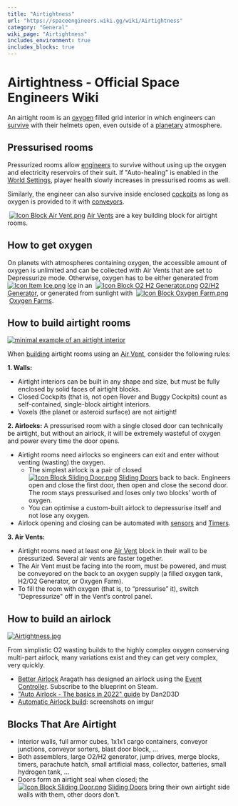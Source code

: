 ```yaml
---
title: "Airtightness"
url: "https://spaceengineers.wiki.gg/wiki/Airtightness"
category: "General"
wiki_page: "Airtightness"
includes_environment: true
includes_blocks: true
---
```


# Airtightness - Official Space Engineers Wiki

An airtight room is an [oxygen](https://spaceengineers.wiki.gg/wiki/Oxygen "Oxygen") filled grid interior in which engineers can [survive](https://spaceengineers.wiki.gg/wiki/Life_Support "Life Support") with their helmets open, even outside of a [planetary](https://spaceengineers.wiki.gg/wiki/Planets "Planets") atmosphere.

## Pressurised rooms

Pressurized rooms allow [engineers](https://spaceengineers.wiki.gg/wiki/Space_Engineer "Space Engineer") to survive without using up the oxygen and electricity reservoirs of their suit. If "Auto-healing" is enabled in the [World Settings](https://spaceengineers.wiki.gg/wiki/World_Settings "World Settings"), player health slowly increases in pressurised rooms as well.

Similarly, the engineer can also survive inside enclosed [cockpits](https://spaceengineers.wiki.gg/wiki/Cockpit_block "Cockpit block") as long as oxygen is provided to it with [conveyors](https://spaceengineers.wiki.gg/wiki/Conveyor_system "Conveyor system").

 [![Icon Block Air Vent.png](https://spaceengineers.wiki.gg/images/thumb/7/7a/Icon_Block_Air_Vent.png/21px-Icon_Block_Air_Vent.png?2f99e7)](https://spaceengineers.wiki.gg/wiki/Air_Vent "Air Vent") [Air Vents](https://spaceengineers.wiki.gg/wiki/Air_Vent "Air Vent") are a key building block for airtight rooms.

## How to get oxygen

On planets with atmospheres containing oxygen, the accessible amount of oxygen is unlimited and can be collected with Air Vents that are set to Depressurize mode. Otherwise, oxygen has to be either generated from  [![Icon Item Ice.png](https://spaceengineers.wiki.gg/images/thumb/9/9a/Icon_Item_Ice.png/21px-Icon_Item_Ice.png?f8a728)](https://spaceengineers.wiki.gg/wiki/Ice "Ice") [Ice](https://spaceengineers.wiki.gg/wiki/Ice "Ice") in an  [![Icon Block O2 H2 Generator.png](https://spaceengineers.wiki.gg/images/thumb/7/7e/Icon_Block_O2_H2_Generator.png/21px-Icon_Block_O2_H2_Generator.png?60936f)](https://spaceengineers.wiki.gg/wiki/O2_H2_Generator "O2 H2 Generator") [O2/H2 Generator](https://spaceengineers.wiki.gg/wiki/O2_H2_Generator "O2 H2 Generator"), or generated from sunlight with  [![Icon Block Oxygen Farm.png](https://spaceengineers.wiki.gg/images/thumb/5/57/Icon_Block_Oxygen_Farm.png/21px-Icon_Block_Oxygen_Farm.png?d55878)](https://spaceengineers.wiki.gg/wiki/Oxygen_Farm "Oxygen Farm") [Oxygen Farms](https://spaceengineers.wiki.gg/wiki/Oxygen_Farm "Oxygen Farm").

## How to build airtight rooms

[![minimal example of an airtight interior](https://spaceengineers.wiki.gg/images/9/99/Space-engineers-airtight-interior.png?effd0f)](https://spaceengineers.wiki.gg/wiki/File:Space-engineers-airtight-interior.png "minimal example of an airtight interior")

When [building](https://spaceengineers.wiki.gg/wiki/Building "Building") airtight rooms using an [Air Vent](https://spaceengineers.wiki.gg/wiki/Air_Vent "Air Vent"), consider the following rules:

**1\. Walls:**

*   Airtight interiors can be built in any shape and size, but must be fully enclosed by solid faces of airtight blocks.
*   Closed Cockpits (that is, not open Rover and Buggy Cockpits) count as self-contained, single-block airtight interiors.
*   Voxels (the planet or asteroid surface) are not airtight!

**2\. Airlocks:** A pressurised room with a single closed door can technically be airtight, but without an airlock, it will be extremely wasteful of oxygen and power every time the door opens.

*   Airtight rooms need airlocks so engineers can exit and enter without venting (wasting) the oxygen.
    *   The simplest airlock is a pair of closed  [![Icon Block Sliding Door.png](https://spaceengineers.wiki.gg/images/thumb/0/0a/Icon_Block_Sliding_Door.png/21px-Icon_Block_Sliding_Door.png?364c7b)](https://spaceengineers.wiki.gg/wiki/Sliding_Door "Sliding Door") [Sliding Doors](https://spaceengineers.wiki.gg/wiki/Sliding_Door "Sliding Door") back to back. Engineers open and close the first door, then open and close the second door. The room stays pressurised and loses only two blocks’ worth of oxygen.
    *   You can optimise a custom-built airlock to depressurise itself and not lose any oxygen.
*   Airlock opening and closing can be automated with [sensors](https://spaceengineers.wiki.gg/wiki/Sensor "Sensor") and [Timers](https://spaceengineers.wiki.gg/wiki/Timer_Block "Timer Block").

**3\. Air Vents:**

*   Airtight rooms need at least one [Air Vent](https://spaceengineers.wiki.gg/wiki/Air_Vent "Air Vent") block in their wall to be pressurized. Several air vents are faster together.
*   The Air Vent must be facing into the room, must be powered, and must be conveyored on the back to an oxygen supply (a filled oxygen tank, H2/O2 Generator, or Oxygen Farm).
*   To fill the room with oxygen (that is, to “pressurise” it), switch "Depressurize" off in the Vent’s control panel.

## How to build an airlock

[![Airtightness.jpg](https://spaceengineers.wiki.gg/images/thumb/c/c5/Airtightness.jpg/320px-Airtightness.jpg?43404e)](https://spaceengineers.wiki.gg/wiki/File:Airtightness.jpg)

From simplistic O2 wasting builds to the highly complex oxygen conserving multi-part airlock, many variations exist and they can get very complex, very quickly.

*   [Better Airlock](https://steamcommunity.com/sharedfiles/filedetails/?id=2961049014) Aragath has designed an airlock using the [Event Controller](https://spaceengineers.wiki.gg/wiki/Event_Controller "Event Controller"). Subscribe to the blueprint on Steam.
*   ["Auto Airlock - The basics in 2022" guide](https://steamcommunity.com/sharedfiles/filedetails/?id=2712914860) by Dan2D3D
*   [Automatic Airlock build](https://imgur.com/a/n52P8): screenshots on imgur

## Blocks That Are Airtight

*   Interior walls, full armor cubes, 1x1x1 cargo containers, conveyor junctions, conveyor sorters, blast door block, ...
*   Both assemblers, large O2/H2 generator, jump drives, merge blocks, timers, parachute hatch, small artificial mass, collector, batteries, small hydrogen tank, ...
*   Doors form an airtight seal when closed; the  [![Icon Block Sliding Door.png](https://spaceengineers.wiki.gg/images/thumb/0/0a/Icon_Block_Sliding_Door.png/21px-Icon_Block_Sliding_Door.png?364c7b)](https://spaceengineers.wiki.gg/wiki/Sliding_Door "Sliding Door") [Sliding Doors](https://spaceengineers.wiki.gg/wiki/Sliding_Door "Sliding Door") bring their own airtight side walls with them, other doors don’t.
